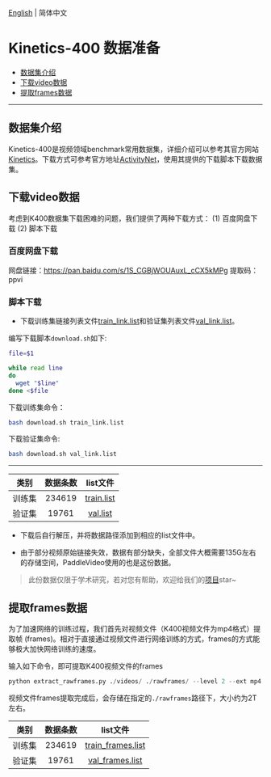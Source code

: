 [English](../../en/dataset/k400.md) | 简体中文

# Kinetics-400 数据准备

- [数据集介绍](#数据集介绍)
- [下载video数据](#下载video数据)
- [提取frames数据](#提取frames数据)

---


## 数据集介绍

Kinetics-400是视频领域benchmark常用数据集，详细介绍可以参考其官方网站[Kinetics](https://deepmind.com/research/open-source/kinetics)。下载方式可参考官方地址[ActivityNet](https://github.com/activitynet/ActivityNet/tree/master/Crawler/Kinetics)，使用其提供的下载脚本下载数据集。

## 下载video数据

考虑到K400数据集下载困难的问题，我们提供了两种下载方式： (1) 百度网盘下载 (2) 脚本下载

### 百度网盘下载

网盘链接：https://pan.baidu.com/s/1S_CGBjWOUAuxL_cCX5kMPg
提取码：ppvi

### 脚本下载

- 下载训练集链接列表文件[train_link.list](https://ai-rank.bj.bcebos.com/Kinetics400/train_link.list)和验证集列表文件[val_link.list](https://ai-rank.bj.bcebos.com/Kinetics400/val_link.list)。

编写下载脚本`download.sh`如下:
```bash
file=$1

while read line 
do
  wget "$line"
done <$file
```

下载训练集命令：
```bash
bash download.sh train_link.list
```

下载验证集命令:
```bash
bash download.sh val_link.list
```

---

|类别 | 数据条数  | list文件 |
| :------: | :----------: | :----: |
|训练集 | 234619  |  [train.list](https://videotag.bj.bcebos.com/PaddleVideo/Data/Kinetic400/train.list)|
|验证集 | 19761 |  [val.list](https://videotag.bj.bcebos.com/PaddleVideo/Data/Kinetic400/val.list)|

- 下载后自行解压，并将数据路径添加到相应的list文件中。

- 由于部分视频原始链接失效，数据有部分缺失，全部文件大概需要135G左右的存储空间，PaddleVideo使用的也是这份数据。

> 此份数据仅限于学术研究，若对您有帮助，欢迎给我们的[项目](https://github.com/PaddlePaddle/PaddleVideo)star~


## 提取frames数据
为了加速网络的训练过程，我们首先对视频文件（K400视频文件为mp4格式）提取帧 (frames)。相对于直接通过视频文件进行网络训练的方式，frames的方式能够极大加快网络训练的速度。

输入如下命令，即可提取K400视频文件的frames

```python
python extract_rawframes.py ./videos/ ./rawframes/ --level 2 --ext mp4
```

视频文件frames提取完成后，会存储在指定的`./rawframes`路径下，大小约为2T左右。

|类别 | 数据条数  | list文件 |
| :------: | :----------: | :----: |
|训练集 | 234619  |  [train_frames.list](https://videotag.bj.bcebos.com/PaddleVideo/Data/Kinetic400/train_frames.list)|
|验证集 | 19761 |  [val_frames.list](https://videotag.bj.bcebos.com/PaddleVideo/Data/Kinetic400/val_frames.list)|
